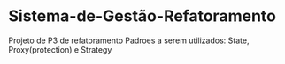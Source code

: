 # Sistema-de-Gestão-Refatoramento
Projeto de P3 de refatoramento
Padroes a serem utilizados: State, Proxy(protection) e Strategy
